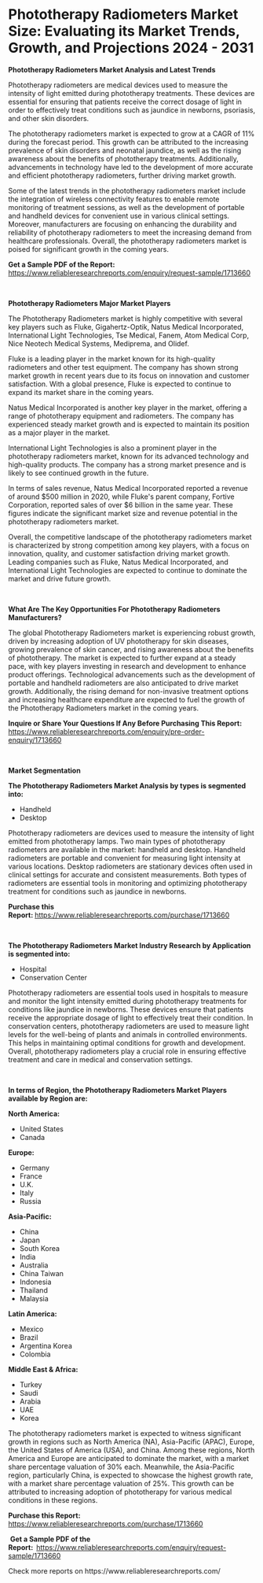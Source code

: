 <p><h1>Phototherapy Radiometers Market Size: Evaluating its Market Trends, Growth, and Projections 2024 - 2031</h1></p><p><strong>Phototherapy Radiometers Market Analysis and Latest Trends</strong></p>
<p><p>Phototherapy radiometers are medical devices used to measure the intensity of light emitted during phototherapy treatments. These devices are essential for ensuring that patients receive the correct dosage of light in order to effectively treat conditions such as jaundice in newborns, psoriasis, and other skin disorders.</p><p>The phototherapy radiometers market is expected to grow at a CAGR of 11% during the forecast period. This growth can be attributed to the increasing prevalence of skin disorders and neonatal jaundice, as well as the rising awareness about the benefits of phototherapy treatments. Additionally, advancements in technology have led to the development of more accurate and efficient phototherapy radiometers, further driving market growth.</p><p>Some of the latest trends in the phototherapy radiometers market include the integration of wireless connectivity features to enable remote monitoring of treatment sessions, as well as the development of portable and handheld devices for convenient use in various clinical settings. Moreover, manufacturers are focusing on enhancing the durability and reliability of phototherapy radiometers to meet the increasing demand from healthcare professionals. Overall, the phototherapy radiometers market is poised for significant growth in the coming years.</p></p>
<p><strong>Get a Sample PDF of the Report:&nbsp;</strong> <a href="https://www.reliableresearchreports.com/enquiry/request-sample/1713660">https://www.reliableresearchreports.com/enquiry/request-sample/1713660</a></p>
<p>&nbsp;</p>
<p><strong>Phototherapy Radiometers Major Market Players</strong></p>
<p><p>The Phototherapy Radiometers market is highly competitive with several key players such as Fluke, Gigahertz-Optik, Natus Medical Incorporated, International Light Technologies, Tse Medical, Fanem, Atom Medical Corp, Nice Neotech Medical Systems, Mediprema, and Olidef.</p><p>Fluke is a leading player in the market known for its high-quality radiometers and other test equipment. The company has shown strong market growth in recent years due to its focus on innovation and customer satisfaction. With a global presence, Fluke is expected to continue to expand its market share in the coming years.</p><p>Natus Medical Incorporated is another key player in the market, offering a range of phototherapy equipment and radiometers. The company has experienced steady market growth and is expected to maintain its position as a major player in the market.</p><p>International Light Technologies is also a prominent player in the phototherapy radiometers market, known for its advanced technology and high-quality products. The company has a strong market presence and is likely to see continued growth in the future.</p><p>In terms of sales revenue, Natus Medical Incorporated reported a revenue of around $500 million in 2020, while Fluke's parent company, Fortive Corporation, reported sales of over $6 billion in the same year. These figures indicate the significant market size and revenue potential in the phototherapy radiometers market.</p><p>Overall, the competitive landscape of the phototherapy radiometers market is characterized by strong competition among key players, with a focus on innovation, quality, and customer satisfaction driving market growth. Leading companies such as Fluke, Natus Medical Incorporated, and International Light Technologies are expected to continue to dominate the market and drive future growth.</p></p>
<p>&nbsp;</p>
<p><strong>What Are The Key Opportunities For Phototherapy Radiometers Manufacturers?</strong></p>
<p><p>The global Phototherapy Radiometers market is experiencing robust growth, driven by increasing adoption of UV phototherapy for skin diseases, growing prevalence of skin cancer, and rising awareness about the benefits of phototherapy. The market is expected to further expand at a steady pace, with key players investing in research and development to enhance product offerings. Technological advancements such as the development of portable and handheld radiometers are also anticipated to drive market growth. Additionally, the rising demand for non-invasive treatment options and increasing healthcare expenditure are expected to fuel the growth of the Phototherapy Radiometers market in the coming years.</p></p>
<p><strong>Inquire or Share Your Questions If Any Before Purchasing This Report:</strong> <a href="https://www.reliableresearchreports.com/enquiry/pre-order-enquiry/1713660">https://www.reliableresearchreports.com/enquiry/pre-order-enquiry/1713660</a></p>
<p>&nbsp;</p>
<p><strong>Market Segmentation</strong></p>
<p><strong>The Phototherapy Radiometers Market Analysis by types is segmented into:</strong></p>
<p><ul><li>Handheld</li><li>Desktop</li></ul></p>
<p><p>Phototherapy radiometers are devices used to measure the intensity of light emitted from phototherapy lamps. Two main types of phototherapy radiometers are available in the market: handheld and desktop. Handheld radiometers are portable and convenient for measuring light intensity at various locations. Desktop radiometers are stationary devices often used in clinical settings for accurate and consistent measurements. Both types of radiometers are essential tools in monitoring and optimizing phototherapy treatment for conditions such as jaundice in newborns.</p></p>
<p><strong>Purchase this Report:&nbsp;</strong><a href="https://www.reliableresearchreports.com/purchase/1713660">https://www.reliableresearchreports.com/purchase/1713660</a></p>
<p>&nbsp;</p>
<p><strong>The Phototherapy Radiometers Market Industry Research by Application is segmented into:</strong></p>
<p><ul><li>Hospital</li><li>Conservation Center</li></ul></p>
<p><p>Phototherapy radiometers are essential tools used in hospitals to measure and monitor the light intensity emitted during phototherapy treatments for conditions like jaundice in newborns. These devices ensure that patients receive the appropriate dosage of light to effectively treat their condition. In conservation centers, phototherapy radiometers are used to measure light levels for the well-being of plants and animals in controlled environments. This helps in maintaining optimal conditions for growth and development. Overall, phototherapy radiometers play a crucial role in ensuring effective treatment and care in medical and conservation settings.</p></p>
<p>&nbsp;</p>
<p><strong>In terms of Region, the Phototherapy Radiometers Market Players available by Region are:</strong></p>
<p>
    <p> <strong> North America: </strong>
        <ul>
            <li>United States</li>
            <li>Canada</li>
        </ul>
        </p> 
    <p> <strong> Europe: </strong>
        <ul>
            <li>Germany</li>
            <li>France</li>
            <li>U.K.</li>
            <li>Italy</li>
            <li>Russia</li>
        </ul>
        </p> 
    <p> <strong> Asia-Pacific: </strong>
        <ul>
            <li>China</li>
            <li>Japan</li>
            <li>South Korea</li>
            <li>India</li>
            <li>Australia</li>
            <li>China Taiwan</li>
            <li>Indonesia</li>
            <li>Thailand</li>
            <li>Malaysia</li>
        </ul>
        </p> 
    <p> <strong> Latin America: </strong>
        <ul>
            <li>Mexico</li>
            <li>Brazil</li>
            <li>Argentina Korea</li>
            <li>Colombia</li>
        </ul>
        </p> 
    <p> <strong> Middle East & Africa: </strong>
        <ul>
            <li>Turkey</li>
            <li>Saudi</li>
            <li>Arabia</li>
            <li>UAE</li>
            <li>Korea</li>
        </ul>
    </p>
    </p>
<p><p>The phototherapy radiometers market is expected to witness significant growth in regions such as North America (NA), Asia-Pacific (APAC), Europe, the United States of America (USA), and China. Among these regions, North America and Europe are anticipated to dominate the market, with a market share percentage valuation of 30% each. Meanwhile, the Asia-Pacific region, particularly China, is expected to showcase the highest growth rate, with a market share percentage valuation of 25%. This growth can be attributed to increasing adoption of phototherapy for various medical conditions in these regions.</p></p>
<p><strong>Purchase this Report: </strong><a href="https://www.reliableresearchreports.com/purchase/1713660">https://www.reliableresearchreports.com/purchase/1713660</a></p>
<p>&nbsp;<strong>Get a Sample PDF of the Report:&nbsp;&nbsp;</strong><a href="https://www.reliableresearchreports.com/enquiry/request-sample/1713660">https://www.reliableresearchreports.com/enquiry/request-sample/1713660</a></p>
<p><strong></strong></p>
<p>Check more reports on https://www.reliableresearchreports.com/</p>